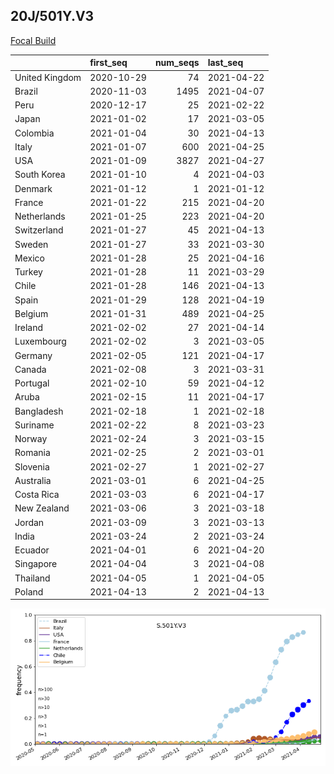 

## 20J/501Y.V3
[Focal Build](https://nextstrain.org/groups/neherlab/ncov/S.501Y.V3?c=gt-S_501)

|                | first_seq   |   num_seqs | last_seq   |
|:---------------|:------------|-----------:|:-----------|
| United Kingdom | 2020-10-29  |         74 | 2021-04-22 |
| Brazil         | 2020-11-03  |       1495 | 2021-04-07 |
| Peru           | 2020-12-17  |         25 | 2021-02-22 |
| Japan          | 2021-01-02  |         17 | 2021-03-05 |
| Colombia       | 2021-01-04  |         30 | 2021-04-13 |
| Italy          | 2021-01-07  |        600 | 2021-04-25 |
| USA            | 2021-01-09  |       3827 | 2021-04-27 |
| South Korea    | 2021-01-10  |          4 | 2021-04-03 |
| Denmark        | 2021-01-12  |          1 | 2021-01-12 |
| France         | 2021-01-22  |        215 | 2021-04-20 |
| Netherlands    | 2021-01-25  |        223 | 2021-04-20 |
| Switzerland    | 2021-01-27  |         45 | 2021-04-13 |
| Sweden         | 2021-01-27  |         33 | 2021-03-30 |
| Mexico         | 2021-01-28  |         25 | 2021-04-16 |
| Turkey         | 2021-01-28  |         11 | 2021-03-29 |
| Chile          | 2021-01-28  |        146 | 2021-04-13 |
| Spain          | 2021-01-29  |        128 | 2021-04-19 |
| Belgium        | 2021-01-31  |        489 | 2021-04-25 |
| Ireland        | 2021-02-02  |         27 | 2021-04-14 |
| Luxembourg     | 2021-02-02  |          3 | 2021-03-05 |
| Germany        | 2021-02-05  |        121 | 2021-04-17 |
| Canada         | 2021-02-08  |          3 | 2021-03-31 |
| Portugal       | 2021-02-10  |         59 | 2021-04-12 |
| Aruba          | 2021-02-15  |         11 | 2021-04-17 |
| Bangladesh     | 2021-02-18  |          1 | 2021-02-18 |
| Suriname       | 2021-02-22  |          8 | 2021-03-23 |
| Norway         | 2021-02-24  |          3 | 2021-03-15 |
| Romania        | 2021-02-25  |          2 | 2021-03-01 |
| Slovenia       | 2021-02-27  |          1 | 2021-02-27 |
| Australia      | 2021-03-01  |          6 | 2021-04-25 |
| Costa Rica     | 2021-03-03  |          6 | 2021-04-17 |
| New Zealand    | 2021-03-06  |          3 | 2021-03-18 |
| Jordan         | 2021-03-09  |          3 | 2021-03-13 |
| India          | 2021-03-24  |          2 | 2021-03-24 |
| Ecuador        | 2021-04-01  |          6 | 2021-04-20 |
| Singapore      | 2021-04-04  |          3 | 2021-04-08 |
| Thailand       | 2021-04-05  |          1 | 2021-04-05 |
| Poland         | 2021-04-13  |          2 | 2021-04-13 |

![Overall trends S.501Y.V3](/overall_trends_figures/overall_trends_S.501Y.V3.png)
